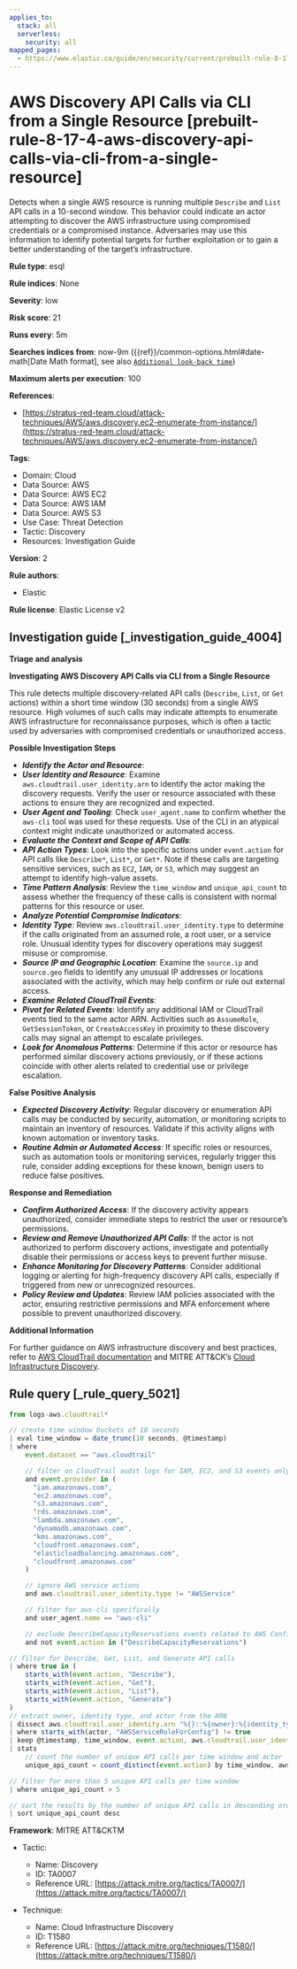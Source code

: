 ```yaml
---
applies_to:
  stack: all
  serverless:
    security: all
mapped_pages:
  - https://www.elastic.co/guide/en/security/current/prebuilt-rule-8-17-4-aws-discovery-api-calls-via-cli-from-a-single-resource.html
---
```


# AWS Discovery API Calls via CLI from a Single Resource [prebuilt-rule-8-17-4-aws-discovery-api-calls-via-cli-from-a-single-resource]

Detects when a single AWS resource is running multiple `Describe` and `List` API calls in a 10-second window. This behavior could indicate an actor attempting to discover the AWS infrastructure using compromised credentials or a compromised instance. Adversaries may use this information to identify potential targets for further exploitation or to gain a better understanding of the target’s infrastructure.

**Rule type**: esql

**Rule indices**: None

**Severity**: low

**Risk score**: 21

**Runs every**: 5m

**Searches indices from**: now-9m ({{ref}}/common-options.html#date-math[Date Math format], see also [`Additional look-back time`](docs-content://solutions/security/detect-and-alert/create-detection-rule.md#rule-schedule))

**Maximum alerts per execution**: 100

**References**:

* [https://stratus-red-team.cloud/attack-techniques/AWS/aws.discovery.ec2-enumerate-from-instance/](https://stratus-red-team.cloud/attack-techniques/AWS/aws.discovery.ec2-enumerate-from-instance/)

**Tags**:

* Domain: Cloud
* Data Source: AWS
* Data Source: AWS EC2
* Data Source: AWS IAM
* Data Source: AWS S3
* Use Case: Threat Detection
* Tactic: Discovery
* Resources: Investigation Guide

**Version**: 2

**Rule authors**:

* Elastic

**Rule license**: Elastic License v2

## Investigation guide [_investigation_guide_4004]

**Triage and analysis**

**Investigating AWS Discovery API Calls via CLI from a Single Resource**

This rule detects multiple discovery-related API calls (`Describe`, `List`, or `Get` actions) within a short time window (30 seconds) from a single AWS resource. High volumes of such calls may indicate attempts to enumerate AWS infrastructure for reconnaissance purposes, which is often a tactic used by adversaries with compromised credentials or unauthorized access.

**Possible Investigation Steps**

* ***Identify the Actor and Resource***:
* ***User Identity and Resource***: Examine `aws.cloudtrail.user_identity.arn` to identify the actor making the discovery requests. Verify the user or resource associated with these actions to ensure they are recognized and expected.
* ***User Agent and Tooling***: Check `user_agent.name` to confirm whether the `aws-cli` tool was used for these requests. Use of the CLI in an atypical context might indicate unauthorized or automated access.
* ***Evaluate the Context and Scope of API Calls***:
* ***API Action Types***: Look into the specific actions under `event.action` for API calls like `Describe*`, `List*`, or `Get*`. Note if these calls are targeting sensitive services, such as `EC2`, `IAM`, or `S3`, which may suggest an attempt to identify high-value assets.
* ***Time Pattern Analysis***: Review the `time_window` and `unique_api_count` to assess whether the frequency of these calls is consistent with normal patterns for this resource or user.
* ***Analyze Potential Compromise Indicators***:
* ***Identity Type***: Review `aws.cloudtrail.user_identity.type` to determine if the calls originated from an assumed role, a root user, or a service role. Unusual identity types for discovery operations may suggest misuse or compromise.
* ***Source IP and Geographic Location***: Examine the `source.ip` and `source.geo` fields to identify any unusual IP addresses or locations associated with the activity, which may help confirm or rule out external access.
* ***Examine Related CloudTrail Events***:
* ***Pivot for Related Events***: Identify any additional IAM or CloudTrail events tied to the same actor ARN. Activities such as `AssumeRole`, `GetSessionToken`, or `CreateAccessKey` in proximity to these discovery calls may signal an attempt to escalate privileges.
* ***Look for Anomalous Patterns***: Determine if this actor or resource has performed similar discovery actions previously, or if these actions coincide with other alerts related to credential use or privilege escalation.

**False Positive Analysis**

* ***Expected Discovery Activity***: Regular discovery or enumeration API calls may be conducted by security, automation, or monitoring scripts to maintain an inventory of resources. Validate if this activity aligns with known automation or inventory tasks.
* ***Routine Admin or Automated Access***: If specific roles or resources, such as automation tools or monitoring services, regularly trigger this rule, consider adding exceptions for these known, benign users to reduce false positives.

**Response and Remediation**

* ***Confirm Authorized Access***: If the discovery activity appears unauthorized, consider immediate steps to restrict the user or resource’s permissions.
* ***Review and Remove Unauthorized API Calls***: If the actor is not authorized to perform discovery actions, investigate and potentially disable their permissions or access keys to prevent further misuse.
* ***Enhance Monitoring for Discovery Patterns***: Consider additional logging or alerting for high-frequency discovery API calls, especially if triggered from new or unrecognized resources.
* ***Policy Review and Updates***: Review IAM policies associated with the actor, ensuring restrictive permissions and MFA enforcement where possible to prevent unauthorized discovery.

**Additional Information**

For further guidance on AWS infrastructure discovery and best practices, refer to [AWS CloudTrail documentation](https://docs.aws.amazon.com/awscloudtrail/latest/userguide/cloudtrail-event-reference.md) and MITRE ATT&CK’s [Cloud Infrastructure Discovery](https://attack.mitre.org/techniques/T1580/).


## Rule query [_rule_query_5021]

```js
from logs-aws.cloudtrail*

// create time window buckets of 10 seconds
| eval time_window = date_trunc(10 seconds, @timestamp)
| where
    event.dataset == "aws.cloudtrail"

    // filter on CloudTrail audit logs for IAM, EC2, and S3 events only
    and event.provider in (
      "iam.amazonaws.com",
      "ec2.amazonaws.com",
      "s3.amazonaws.com",
      "rds.amazonaws.com",
      "lambda.amazonaws.com",
      "dynamodb.amazonaws.com",
      "kms.amazonaws.com",
      "cloudfront.amazonaws.com",
      "elasticloadbalancing.amazonaws.com",
      "cloudfront.amazonaws.com"
    )

    // ignore AWS service actions
    and aws.cloudtrail.user_identity.type != "AWSService"

    // filter for aws-cli specifically
    and user_agent.name == "aws-cli"

    // exclude DescribeCapacityReservations events related to AWS Config
    and not event.action in ("DescribeCapacityReservations")

// filter for Describe, Get, List, and Generate API calls
| where true in (
    starts_with(event.action, "Describe"),
    starts_with(event.action, "Get"),
    starts_with(event.action, "List"),
    starts_with(event.action, "Generate")
)
// extract owner, identity type, and actor from the ARN
| dissect aws.cloudtrail.user_identity.arn "%{}::%{owner}:%{identity_type}/%{actor}"
| where starts_with(actor, "AWSServiceRoleForConfig") != true
| keep @timestamp, time_window, event.action, aws.cloudtrail.user_identity.arn
| stats
    // count the number of unique API calls per time window and actor
    unique_api_count = count_distinct(event.action) by time_window, aws.cloudtrail.user_identity.arn

// filter for more than 5 unique API calls per time window
| where unique_api_count > 5

// sort the results by the number of unique API calls in descending order
| sort unique_api_count desc
```

**Framework**: MITRE ATT&CKTM

* Tactic:

    * Name: Discovery
    * ID: TA0007
    * Reference URL: [https://attack.mitre.org/tactics/TA0007/](https://attack.mitre.org/tactics/TA0007/)

* Technique:

    * Name: Cloud Infrastructure Discovery
    * ID: T1580
    * Reference URL: [https://attack.mitre.org/techniques/T1580/](https://attack.mitre.org/techniques/T1580/)



